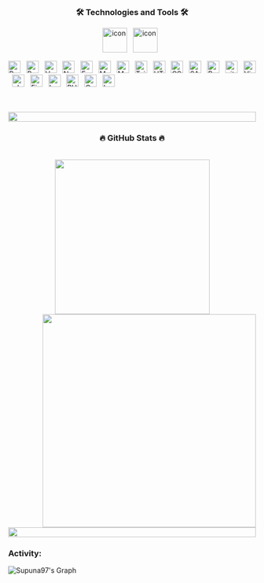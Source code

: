 
<h3 align="center">🛠 Technologies and Tools 🛠</h2>
<!-- https://simpleicons.org/ -->
<p align=center>
  <span><img src="https://techstack-generator.vercel.app/ts-icon.svg" alt="icon" width="50" height="50" /></span>
&nbsp;
<span><img src="https://techstack-generator.vercel.app/js-icon.svg" alt="icon" width="50" height="50" /></span>
&nbsp;
</p>

<span><img src="https://img.shields.io/badge/ReactJS-282C34?logo=react&logoColor=61DAFB" alt="ReactJS logo" title="ReactJS" height="25" /></span>
&nbsp;
<span><img src="https://img.shields.io/badge/Redux-282C34?logo=redux&logoColor=764ABC" alt="Redux logo" title="Redux" height="25" /></span>
&nbsp;
<span><img src="https://img.shields.io/badge/Vue.js-282C34?logo=vue.js&logoColor=4FC08D" alt="Vue.js logo" title="Vue.js" height="25" /></span>
&nbsp;
<span><img src="https://img.shields.io/badge/Node.js-282C34?logo=node.js&logoColor=00F200" alt="Node.js logo" title="Node.js" height="25" /></span>
&nbsp;
<span><img src="https://img.shields.io/badge/Express-282C34?logo=express&logoColor=FFFFFF" alt="Express.js logo" title="Express.js" height="25" /></span>
&nbsp;
<span><img src="https://img.shields.io/badge/MongoDB-282C34?logo=mongodb&logoColor=47A248" alt="MongoDB logo" title="MongoDB" height="25" /></span>
&nbsp;
<span><img src="https://img.shields.io/badge/Mysql-282C34?logo=Mysql&logoColor=005a85" alt="Mysql logo" title="Mysql" height="25" /></span>
&nbsp;
<span><img src="https://img.shields.io/badge/Tailwind%20CSS-282C34?logo=tailwind-css&logoColor=38B2AC" alt="TailwindCSS logo" title="TailwindCSS" height="25" /></span>
&nbsp;
<span><img src="https://img.shields.io/badge/HTML5-282C34?logo=html5&logoColor=E34F26" alt="HTML5 logo" title="HTML5" height="25" /></span>
&nbsp;
<span><img src="https://img.shields.io/badge/CSS3-282C34?logo=css3&logoColor=1572B6" alt="CSS3 logo" title="CSS3" height="25" /></span>
&nbsp;
<span><img src="https://img.shields.io/badge/Sass-282C34?logo=sass&logoColor=CC6699" alt="SASS logo" title="SASS" height="25" /></span>
&nbsp;
<span><img src="https://img.shields.io/badge/Bootstrap-282C34?logo=bootstrap&logoColor=7952B3" alt="Bootstrap logo" title="Bootstrap" height="25" /></span>
&nbsp;
<span><img src="https://img.shields.io/badge/git-282C34?logo=git&logoColor=F05032" alt="git logo" title="git" height="25" /></span>
&nbsp;
<span><img src="https://img.shields.io/badge/VS%20Code-282C34?logo=visual-studio-code&logoColor=007ACC" alt="Visual Studio Code logo" title="Visual Studio Code" height="25" /></span>
&nbsp;
<span><img src="https://img.shields.io/badge/Phpstorm-282C34?logo=phpstorm&logoColor=f90178" alt="phpstorm logo" title="phpstorm" height="25" /></span>
&nbsp;
<span><img src="https://img.shields.io/badge/Firebase-282C34?logo=firebase&logoColor=FFCA28" alt="Firebase logo" title="Firebase" height="25" /></span>
&nbsp;
<span><img src="https://img.shields.io/badge/Less-282C34?logo=less&logoColor=FFCA28" alt="Less logo" title="Less" height="25" /></span>
&nbsp;
<span><img src="https://img.shields.io/badge/PHP-282C34?logo=php&logoColor=4d588e" alt="PHP logo" title="PHP" height="25" /></span>
&nbsp;
<span><img src="https://img.shields.io/badge/Codeigniter-282C34?logo=codeigniter&logoColor=e83f23" alt="Codeigniter logo" title="codeigniter" height="25" /></span>
&nbsp;
<span><img src="https://img.shields.io/badge/Laravel-282C34?logo=Laravel&logoColor=e83f23" alt="Laravel logo" title="Laravel" height="25" /></span>
&nbsp;

<br>
<br>
<img src="https://i.imgur.com/dBaSKWF.gif" height="20" width="100%">
<h3 align="center">🔥 GitHub Stats 🔥</h2>
<br>
<div align=center>
  <a href="#" title="huutrongdev93">
    <img width="315" align="center" src="https://github-readme-stats.vercel.app/api/top-langs/?username=huutrongdev93&hide=c%23,powershell,Mathematica,Ruby,Objective-C,Objective-C%2b%2b,Cuda&title_color=61dafb&text_color=ffffff&icon_color=61dafb&bg_color=20232a&langs_count=8&layout=compact&border_color=61dafb&hide_border=true" />
  </a>
  <a href="#" title="huutrongdev93">
    <img align="right" width="434" src="https://github-readme-stats.vercel.app/api?username=huutrongdev93&show_icons=true&theme=react&border_color=61dafb&hide_border=true" />
  </a>
</div>

<br><br>

<img src="https://i.imgur.com/dBaSKWF.gif" height="20" width="100%">

<h3 align="left">Activity:</h3>

![Supuna97's Graph](https://github-readme-activity-graph.vercel.app/graph?username=huutrongdev93&custom_title=Huu%20Trong%20GitHub%20Activity%20Graph&bg_color=0D1117&color=f05032&line=f05032&point=793831&area_color=FFFFFF&title_color=FFFFFF&area=true)
<br><br>




